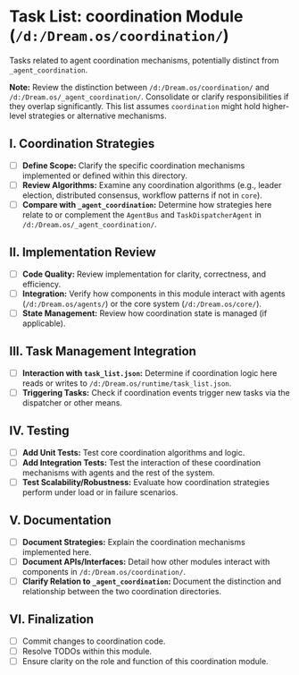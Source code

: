 # Task List: coordination Module (`/d:/Dream.os/coordination/`)

Tasks related to agent coordination mechanisms, potentially distinct from `_agent_coordination`.

**Note:** Review the distinction between `/d:/Dream.os/coordination/` and `/d:/Dream.os/_agent_coordination/`. Consolidate or clarify responsibilities if they overlap significantly. This list assumes `coordination` might hold higher-level strategies or alternative mechanisms.

## I. Coordination Strategies

-   [ ] **Define Scope:** Clarify the specific coordination mechanisms implemented or defined within this directory.
-   [ ] **Review Algorithms:** Examine any coordination algorithms (e.g., leader election, distributed consensus, workflow patterns if not in `core`).
-   [ ] **Compare with `_agent_coordination`:** Determine how strategies here relate to or complement the `AgentBus` and `TaskDispatcherAgent` in `/d:/Dream.os/_agent_coordination/`.

## II. Implementation Review

-   [ ] **Code Quality:** Review implementation for clarity, correctness, and efficiency.
-   [ ] **Integration:** Verify how components in this module interact with agents (`/d:/Dream.os/agents/`) or the core system (`/d:/Dream.os/core/`).
-   [ ] **State Management:** Review how coordination state is managed (if applicable).

## III. Task Management Integration

-   [ ] **Interaction with `task_list.json`:** Determine if coordination logic here reads or writes to `/d:/Dream.os/runtime/task_list.json`.
-   [ ] **Triggering Tasks:** Check if coordination events trigger new tasks via the dispatcher or other means.

## IV. Testing

-   [ ] **Add Unit Tests:** Test core coordination algorithms and logic.
-   [ ] **Add Integration Tests:** Test the interaction of these coordination mechanisms with agents and the rest of the system.
-   [ ] **Test Scalability/Robustness:** Evaluate how coordination strategies perform under load or in failure scenarios.

## V. Documentation

-   [ ] **Document Strategies:** Explain the coordination mechanisms implemented here.
-   [ ] **Document APIs/Interfaces:** Detail how other modules interact with components in `/d:/Dream.os/coordination/`.
-   [ ] **Clarify Relation to `_agent_coordination`:** Document the distinction and relationship between the two coordination directories.

## VI. Finalization

-   [ ] Commit changes to coordination code.
-   [ ] Resolve TODOs within this module.
-   [ ] Ensure clarity on the role and function of this coordination module. 